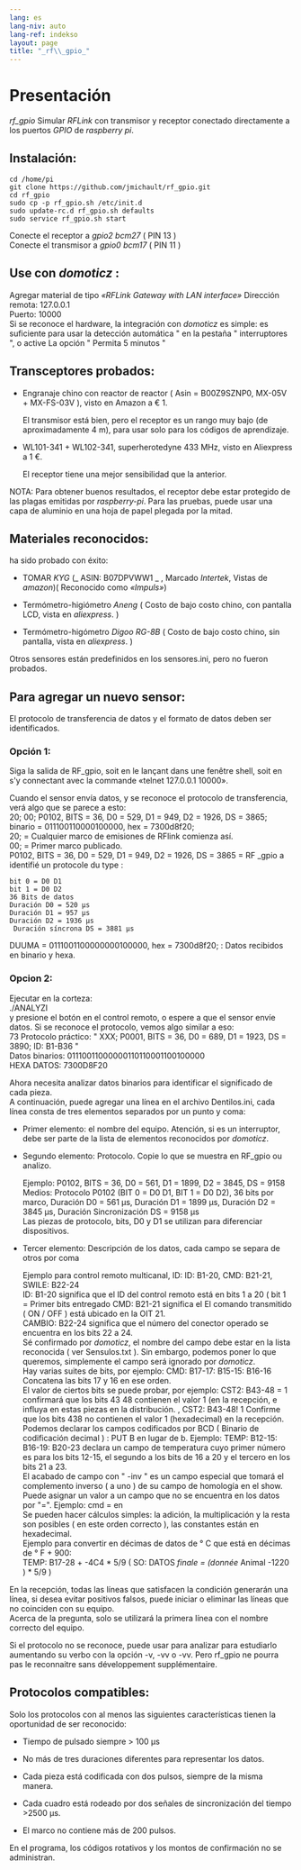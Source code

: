 ```yaml
---
lang: es
lang-niv: auto
lang-ref: indekso
layout: page
title: "_rf\\_gpio_"
---
```


# Presentación
 _rf\_gpio_   Simular   _RFLink_   con transmisor y receptor conectado directamente a los puertos   _GPIO_   de   _raspberry pi_.  


## Instalación:

```
cd /home/pi
git clone https://github.com/jmichault/rf_gpio.git
cd rf_gpio  
sudo cp -p rf_gpio.sh /etc/init.d  
sudo update-rc.d rf_gpio.sh defaults  
sudo service rf_gpio.sh start  
```

Conecte el receptor a   _gpio2 bcm27_   (  PIN 13  )    
 Conecte el transmisor a   _gpio0 bcm17_   (  PIN 11  )    

## Use con   _domoticz_ :
Agregar material de tipo  _«RFLink Gateway with LAN interface»_ 
 	 Dirección remota: 127.0.0.1   
	 Puerto: 10000    
 Si se reconoce el hardware, la integración con   _domoticz_   es simple: es suficiente para usar la detección automática  " en la pestaña  " interruptores ", o active La opción  " Permita 5 minutos "    

## Transceptores probados:
* Engranaje chino con reactor de reactor  ( Asin = B00Z9SZNP0, MX-05V + MX-FS-03V ), visto en Amazon a € 1.   


	El transmisor está bien, pero el receptor es un rango muy bajo (de aproximadamente 4 m), para usar solo para los códigos de aprendizaje.  
* WL101-341 + WL102-341, superherotedyne 433 MHz, visto en Aliexpress a 1 €.  


	 El receptor tiene una mejor sensibilidad que la anterior.    
	
NOTA: Para obtener buenos resultados, el receptor debe estar protegido de las plagas emitidas por  _raspberry-pi_. Para las pruebas, puede usar una capa de aluminio en una hoja de papel plegada por la mitad. 

## Materiales reconocidos:
ha sido probado con éxito:   
* TOMAR   _KYG_   (_  ASIN: B07DPVWW1  _ , Marcado   _Intertek_, Vistas de   _amazon_)(  Reconocido como   _«Impuls»_)    


* Termómetro-higiómetro   _Aneng_   (   Costo de bajo costo chino, con pantalla LCD, vista en   _aliexpress_.  )    


* Termómetro-higómetro   _Digoo RG-8B_   (   Costo de bajo costo chino, sin pantalla, vista en   _aliexpress_.  )    



Otros sensores están predefinidos en los sensores.ini, pero no fueron probados.  

## Para agregar un nuevo sensor:
El protocolo de transferencia de datos y el formato de datos deben ser identificados.  
### Opción 1:
Siga la salida de RF_gpio, soit en le lançant dans une fenêtre shell, soit en s'y connectant avec la commande «telnet 127.0.0.1 10000».  
  
  
Cuando el sensor envía datos, y se reconoce el protocolo de transferencia, verá algo que se parece a esto:   
20; 00; P0102, BITS = 36, D0 = 529, D1 = 949, D2 = 1926, DS = 3865; binario = 011100110000100000, hex = 7300d8f20;  
  20; = Cualquier marco de emisiones de RFlink comienza así.  
    00; = Primer marco publicado.    
 P0102, BITS = 36, D0 = 529, D1 = 949, D2 = 1926, DS = 3865 = RF  _gpio a identifié un protocole du type :  
  
  
	bit 0 = D0 D1  
	bit 1 = D0 D2  
	36 Bits de datos  
	Duración D0 = 520 μs  
	Duración D1 = 957 μs  
	Duración D2 = 1936 μs  
	 Duración síncrona DS = 3881 μs    
 DUUMA = 0111001100000000100000, hex = 7300d8f20; : Datos recibidos en binario y hexa.   

### Opcion 2:
Ejecutar en la corteza:   
./ANALYZI  
y presione el botón en el control remoto, o espere a que el sensor envíe datos. Si se reconoce el protocolo, vemos algo similar a eso:   
   73 Protocolo práctico:   " XXX; P0001, BITS = 36, D0 = 689, D1 = 1923, DS = 3890; ID: B1-B36  "    
 Datos binarios: 01110011000000110110001100100000    
 HEXA DATOS: 7300D8F20    


Ahora necesita analizar datos binarios para identificar el significado de cada pieza.  
A continuación, puede agregar una línea en el archivo Dentilos.ini, cada línea consta de tres elementos separados por un punto y coma:   
* Primer elemento: el nombre del equipo. Atención, si es un interruptor, debe ser parte de la lista de elementos reconocidos por   _domoticz_.    


* Segundo elemento: Protocolo. Copie lo que se muestra en RF_gpio ou analizo.  
    

    

	Ejemplo: P0102, BITS = 36, D0 = 561, D1 = 1899, D2 = 3845, DS = 9158  
		Medios: Protocolo P0102 (BIT 0 = D0 D1, BIT 1 = D0 D2), 36 bits por marco, Duración D0 = 561 μs, Duración D1 = 1899 μs, Duración D2 = 3845 μs, Duración Sincronización DS = 9158 μs  
	 	 Las piezas de protocolo, bits, D0 y D1 se utilizan para diferenciar dispositivos.   
* Tercer elemento: Descripción de los datos, cada campo se separa de otros por coma  


	Ejemplo para control remoto multicanal, ID: ID: B1-20, CMD: B21-21, SWILE: B22-24  
	 	 ID: B1-20 significa que el ID del control remoto está en bits 1 a 20  ( bit 1 = Primer bits entregado 
 	  	 CMD: B21-21 significa el El comando transmitido   (  ON / OFF  )   está ubicado en la OIT 21.    
 	  	 CAMBIO: B22-24 significa que el número del conector operado se encuentra en los bits 22 a 24.    
 	 Sé confirmado por   _domoticz_, el nombre del campo debe estar en la lista reconocida   (  ver Sensulos.txt  ). Sin embargo, podemos poner lo que queremos, simplemente el campo será ignorado por   _domoticz_.    
 	 Hay varias suites de bits, por ejemplo: CMD: B17-17: B15-15: B16-16 Concatena las bits 17 y 16 en ese orden.   
	El valor de ciertos bits se puede probar, por ejemplo: CST2: B43-48 = 1 confirmará que los bits 43 48 contienen el valor 1 (en la recepción, e influya en estas piezas en la distribución. , CST2: B43-48! 1 Confirme que los bits 438 no contienen el valor 1 (hexadecimal) en la recepción.  
	 Podemos declarar los campos codificados por BCD   (  Binario de codificación decimal  ) : PUT B en lugar de b. Ejemplo: TEMP: B12-15: B16-19: B20-23 declara un campo de temperatura cuyo primer número es para los bits 12-15, el segundo a los bits de 16 a 20 y el tercero en los bits 21 a 23.    
 	 El acabado de campo con  " -inv " es un campo especial que tomará el complemento inverso  ( a uno )  de su campo de homología en el show.   
	Puede asignar un valor a un campo que no se encuentra en los datos por "=". Ejemplo: cmd = en  
	 Se pueden hacer cálculos simples: la adición, la multiplicación y la resta son posibles   (  en este orden correcto  ), las constantes están en hexadecimal.    
 	 	 Ejemplo para convertir en décimas de datos de ° C que está en décimas de ° F + 900:   
	  	 TEMP: B17-28 + -4C4  *  5/9    (   SO: DATOS  _finale = (donnée_  Animal -1220  )   *   5/9   )    

En la recepción, todas las líneas que satisfacen la condición generarán una línea, si desea evitar positivos falsos, puede iniciar o eliminar las líneas que no coinciden con su equipo.  
Acerca de la pregunta, solo se utilizará la primera línea con el nombre correcto del equipo.  
	
		
Si el protocolo no se reconoce, puede usar para analizar para estudiarlo aumentando su verbo con la opción -v, -vv o -vv. Pero rf_gpio ne pourra pas le reconnaitre sans développement supplémentaire.  
  
  


## Protocolos compatibles:

Solo los protocolos con al menos las siguientes características tienen la oportunidad de ser reconocido:   
* Tiempo de pulsado siempre > 100 μs  


* No más de tres duraciones diferentes para representar los datos.  


* Cada pieza está codificada con dos pulsos, siempre de la misma manera.  


* Cada cuadro está rodeado por dos señales de sincronización del tiempo >2500 μs.  


* El marco no contiene más de 200 pulsos.  



En el programa, los códigos rotativos y los montos de confirmación no se administran.  
